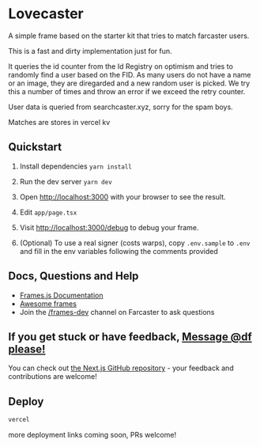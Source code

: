 # Lovecaster

A simple frame based on the starter kit that tries to match farcaster users.

This is a fast and dirty implementation just for fun.

It queries the id counter from the Id Registry on optimism and tries to randomly
find a user based on the FID. As many users do not have a name or an image,
they are diregarded and a new random user is picked. We try this a number of
times and throw an error if we exceed the retry counter.

User data is queried from searchcaster.xyz, sorry for the spam boys.

Matches are stores in vercel kv

## Quickstart

1. Install dependencies `yarn install`

2. Run the dev server `yarn dev`

3. Open [http://localhost:3000](http://localhost:3000) with your browser to see the result.

4. Edit `app/page.tsx`

5. Visit [http://localhost:3000/debug](http://localhost:3000/debug) to debug your frame.

6. (Optional) To use a real signer (costs warps), copy `.env.sample` to `.env` and fill in the env variables following the comments provided

## Docs, Questions and Help

- [Frames.js Documentation](https://framesjs.org)
- [Awesome frames](https://github.com/davidfurlong/awesome-frames?tab=readme-ov-file)
- Join the [/frames-dev](https://warpcast.com/~/channel/frames-devs) channel on Farcaster to ask questions

## If you get stuck or have feedback, [Message @df please!](https://warpcast.com/df)

You can check out [the Next.js GitHub repository](https://github.com/vercel/next.js/) - your feedback and contributions are welcome!

## Deploy

```bash
vercel
```

more deployment links coming soon, PRs welcome!
